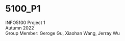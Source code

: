 # 5100_P1

INFO5100 Project 1 <br>
Autumn 2022 <br>
Group Member: Geroge Gu, Xiaohan Wang, Jerray Wu
